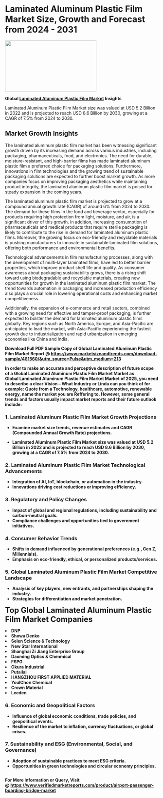 <H1>Laminated Aluminum Plastic Film Market Size, Growth and Forecast from 2024 - 2031</H1><img class="aligncenter size-medium wp-image-584254" src="https://thirdeyenews.in/wp-content/uploads/2024/09/Global-Market-Research-300x168.jpeg" alt="" width="300" height="168" /><p><strong>Global&nbsp;<a href="https://www.marketsizeandtrends.com/download-sample/461560/&amp;utm_source=Pulse&amp;utm_medium=213">Laminated Aluminum Plastic Film Market</a> Insights</strong></p><p>Laminated Aluminum Plastic Film Market size was valued at USD 5.2 Billion in 2022 and is projected to reach USD 8.6 Billion by 2030, growing at a CAGR of 7.5% from 2024 to 2030.</p><p><h2>Market Growth Insights</h2> <p>The laminated aluminum plastic film market has been witnessing significant growth driven by its increasing demand across various industries, including packaging, pharmaceuticals, food, and electronics. The need for durable, moisture-resistant, and high-barrier films has made laminated aluminum plastic film a preferred choice for packaging solutions. Furthermore, innovations in film technologies and the growing trend of sustainable packaging solutions are expected to further boost market growth. As more companies focus on improving packaging aesthetics while maintaining product integrity, the laminated aluminum plastic film market is poised for steady expansion in the coming years.</p> <p><strong></strong></p> <p>The laminated aluminum plastic film market is projected to grow at a compound annual growth rate (CAGR) of around 6% from 2024 to 2030. The demand for these films in the food and beverage sector, especially for products requiring high protection from light, moisture, and air, is a significant driver of this growth. In addition, increasing consumption of pharmaceuticals and medical products that require sterile packaging is likely to contribute to the rise in demand for laminated aluminum plastic films. Moreover, the growing focus on eco-friendly and recyclable materials is pushing manufacturers to innovate in sustainable laminated film solutions, offering both performance and environmental benefits.</p> <p>Technological advancements in film manufacturing processes, along with the development of multi-layer laminated films, have led to better barrier properties, which improve product shelf life and quality. As consumer awareness about packaging sustainability grows, there is a rising shift toward using biodegradable and recyclable materials, creating new opportunities for growth in the laminated aluminum plastic film market. The trend towards automation in packaging and increased production efficiency also plays a crucial role in lowering operational costs and enhancing market competitiveness.</p> <p>Additionally, the expansion of e-commerce and retail sectors, combined with a growing need for effective and tamper-proof packaging, is further expected to bolster the demand for laminated aluminum plastic films globally. Key regions such as North America, Europe, and Asia-Pacific are anticipated to lead the market, with Asia-Pacific experiencing the fastest growth due to industrialization and rapid urbanization in emerging economies like China and India.</p> <p><strong></p><p><span class=""><strong>Download Full PDF Sample Copy of Global Laminated Aluminum Plastic Film Market Report</strong> @ <a href="https://www.marketsizeandtrends.com/download-sample/461560/&amp;utm_source=Pulse&amp;utm_medium=213" target="_blank">https://www.marketsizeandtrends.com/download-sample/461560/&amp;utm_source=Pulse&amp;utm_medium=213</a></span></p><p>In order to make an accurate and perceptive description of future scope of a Global&nbsp;Laminated Aluminum Plastic Film Market Market as Global&nbsp;Laminated Aluminum Plastic Film Market Market of 2025, you need to describe a clear Vision &ndash; What Industry or Linda can you think of for example: Quote from a Technology, healthcare, automotive, renewable energy, name the market you are Reffering to. However, some general trends and factors usually impact market reports and their future outlook include:</p><h3>1.&nbsp;<strong>Laminated Aluminum Plastic Film Market Growth Projections</strong></h3><ul><li>Examine market size trends, revenue estimates and CAGR (Compounded Annual Growth Rate) projections.</li><li><p>Laminated Aluminum Plastic Film Market size was valued at USD 5.2 Billion in 2022 and is projected to reach USD 8.6 Billion by 2030, growing at a CAGR of 7.5% from 2024 to 2030.</p></li></ul><h3>2.&nbsp;<strong>Laminated Aluminum Plastic Film Market Technological Advancements</strong></h3><ul><li>Integration of AI, IoT, blockchain, or automation in the industry.</li><li>Innovations driving cost reductions or improving efficiency.</li></ul><h3>3.&nbsp;<strong>Regulatory and Policy Changes</strong></h3><ul><li>Impact of global and regional regulations, including sustainability and carbon-neutral goals.</li><li>Compliance challenges and opportunities tied to government initiatives.</li></ul><h3>4.&nbsp;<strong>Consumer Behavior Trends</strong></h3><ul><li>Shifts in demand influenced by generational preferences (e.g., Gen Z, Millennials).</li><li>Emphasis on eco-friendly, ethical, or personalized products/services.</li></ul><h3>5.&nbsp;<strong>Global Laminated Aluminum Plastic Film Market Competitive Landscape</strong></h3><ul><li>Analysis of key players, new entrants, and partnerships shaping the industry.</li><li>Strategies for differentiation and market penetration.</li></ul><p data-pm-slice="1 1 []"><span style="color: inherit; font-family: inherit; font-size: 25px;">Top Global Laminated Aluminum Plastic Film Market Companies</span></p><div class="" data-test-id=""><p><li>DNP</li><li> Showa Denko</li><li> Selen Science & Technology</li><li> New Star International</li><li> Shanghai Zi Jiang Enterprise Group</li><li> Daoming Optics & Chenmical</li><li> FSPG</li><li> Okura Industrial</li><li> Putailai</li><li> HANGZHOU FIRST APPLIED MATERIAL</li><li> YoulChon Chemical</li><li> Crown Material</li><li> Leeden</li></p></div><h3>6.&nbsp;<strong>Economic and Geopolitical Factors</strong></h3><ul><li>Influence of global economic conditions, trade policies, and geopolitical events.</li><li>Resilience of the market to inflation, currency fluctuations, or global crises.</li></ul><h3>7.&nbsp;<strong>Sustainability and ESG (Environmental, Social, and Governance)</strong></h3><ul><li>Adoption of sustainable practices to meet ESG criteria.</li><li>Opportunities in green technologies and circular economy principles.</li></ul><h2><strong style="font-size: 14px;">For More Information or Query, Visit @&nbsp;</strong><a style="background-color: #ffffff; font-size: 14px;" href="https://www.marketsizeandtrends.com/report/laminated-aluminum-plastic-film-market/" target="_blank">https://www.verifiedmarketreports.com/product/airport-passenger-boarding-bridge-market</a></h2>
